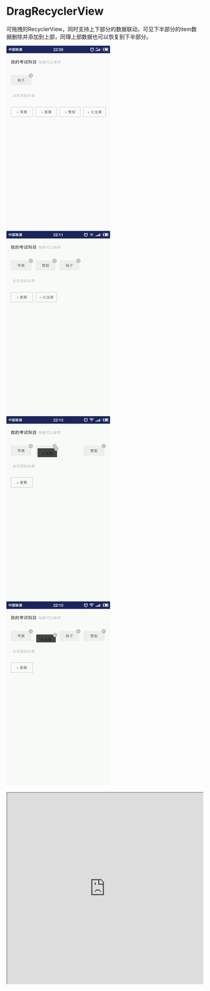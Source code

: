 # DragRecyclerView

可拖拽的RecyclerView，同时支持上下部分的数据联动，可见下半部分的item数据删除并添加到上部，同理上部数据也可以恢复到下半部分。

![image](https://github.com/superzhang2013/DragRecyclerView/blob/master/images-folder/Screenshot_2017-11-02-22-28-36-947_DragRecyclerVi.png)
![image](https://github.com/superzhang2013/DragRecyclerView/blob/master/images-folder/Screenshot_2017-11-02-22-29-12-235_%E7%9B%B8%E5%86%8C.png)
![image](https://github.com/superzhang2013/DragRecyclerView/blob/master/images-folder/Screenshot_2017-11-02-22-28-52-636_%E7%9B%B8%E5%86%8C.png)
![image](https://github.com/superzhang2013/DragRecyclerView/blob/master/images-folder/Screenshot_2017-11-02-22-29-07-856_%E7%9B%B8%E5%86%8C.png)
<iframe height=498 width=510 src="http://player.youku.com/embed/XNjcyMDU4Njg0">
